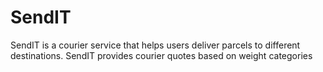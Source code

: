 # SendIT
SendIT is a courier service that helps users deliver parcels to different destinations. SendIT provides courier quotes based on weight categories
